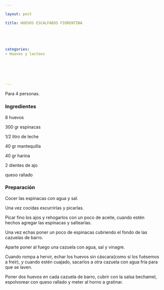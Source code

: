 ```yaml
---

layout: post

title: HUEVOS ESCALFADOS FIORENTINA





categories:
- Huevos y lacteos






---
```


Para 4 personas.

<h3>Ingredientes</h3>

8 huevos

300 gr espinacas

1/2 litro de leche

40 gr mantequilla

40 gr harina

2 dientes de ajo

queso rallado

<h3>Preparación</h3>

Cocer las espinacas con agua y sal.

Una vez cocidas escurrirlas y picarlas.

Picar fino los ajos y rehogarlos con un poco de aceite, cuando estén hechos agregar las espinacas y saltearlas.

Una vez echas poner un poco de espinacas cubriendo el fondo de las cazuelas de barro.

Aparte poner al fuego una cazuela con agua, sal y vinagre.

Cuando rompa a hervir, echar los huevos sin cáscara(como si los fuésemos a freír), y cuando estén cuajado, sacarlos a otra cazuela con agua fría para que se laven.

Poner dos huevos en cada cazuela de barro, cubrir con la salsa bechamel, espolvorear con queso rallado y meter al horno a gratinar.

